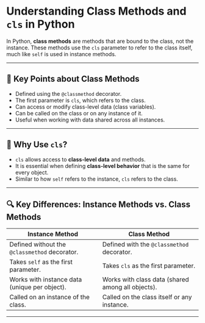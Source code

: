 # Understanding Class Methods and `cls` in Python

In Python, **class methods** are methods that are bound to the class, not the instance. These methods use the `cls` parameter to refer to the class itself, much like `self` is used in instance methods.

---

## 🔑 Key Points about Class Methods

* Defined using the `@classmethod` decorator.
* The first parameter is `cls`, which refers to the class.
* Can access or modify class-level data (class variables).
* Can be called on the class or on any instance of it.
* Useful when working with data shared across all instances.

---

## 🤔 Why Use `cls`?

* `cls` allows access to **class-level data** and methods.
* It is essential when defining **class-level behavior** that is the same for every object.
* Similar to how `self` refers to the instance, `cls` refers to the class.

---

## 🔍 Key Differences: Instance Methods vs. Class Methods

| **Instance Method**                           | **Class Method**                                  |
| --------------------------------------------- | ------------------------------------------------- |
| Defined without the `@classmethod` decorator. | Defined with the `@classmethod` decorator.        |
| Takes `self` as the first parameter.          | Takes `cls` as the first parameter.               |
| Works with instance data (unique per object). | Works with class data (shared among all objects). |
| Called on an instance of the class.           | Called on the class itself or any instance.       |

---

